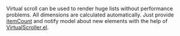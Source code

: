Virtual scroll can be used to render huge lists without performance problems.
All dimensions are calculated automatically.
Just provide [itemCount](https://af-utils.com/virtual/reference/virtual-core.virtual-scroller-runtime-params)
and notify model about new elements with the help of [VirtualScroller.el](https://af-utils.com/virtual/reference/virtual-core.virtual-scroller.el).
